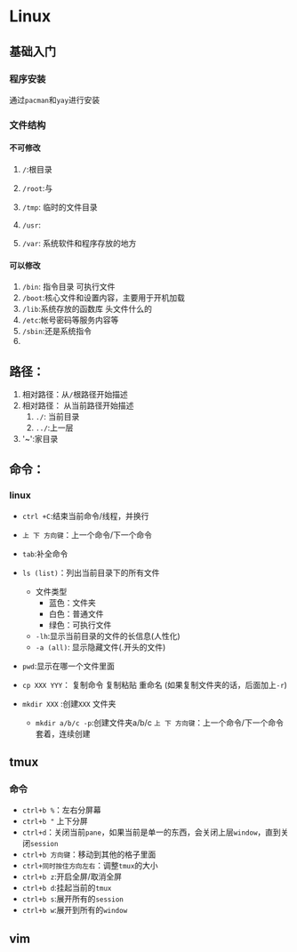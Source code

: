  

# Linux

## 基础入门

### 程序安装

通过`pacman`和`yay`进行安装





### 文件结构

#### 不可修改

1. `/`:根目录

2. `/root`:与

3. `/tmp`: 临时的文件目录
4. `/usr`: 
5. `/var`: 系统软件和程序存放的地方



#### 可以修改

1. `/bin`: 指令目录 可执行文件
2. `/boot`:核心文件和设置内容，主要用于开机加载
3. `/lib`:系统存放的函数库 头文件什么的
4. `/etc`:帐号密码等服务内容等
5. `/sbin`:还是系统指令
6. 

## 路径：

1. 相对路径：从`/`根路径开始描述
2. 相对路径： 从当前路径开始描述
   1. `./`: 当前目录
   2. `../`:上一层
3. '~':家目录

## 命令：

### linux

- `ctrl +C`:结束当前命令/线程，并换行
- `上 下 方向键`：上一个命令/下一个命令
- `tab`:补全命令
- `ls (list)`：列出当前目录下的所有文件

  - 文件类型
    - 蓝色：文件夹
    - 白色：普通文件
    - 绿色：可执行文件
  - `-lh`:显示当前目录的文件的长信息(人性化)
  - `-a (all)`: 显示隐藏文件(.开头的文件)
- `pwd`:显示在哪一个文件里面
- `cp XXX YYY`： 复制命令 复制粘贴 重命名  (如果复制文件夹的话，后面加上`-r`)
- `mkdir XXX` :创建`XXX` 文件夹
  - `mkdir a/b/c -p`:创建文件夹a/b/c `上 下 方向键`：上一个命令/下一个命令套着，连续创建

## tmux

### 命令

- `ctrl+b %`：左右分屏幕
- `ctrl+b "` 上下分屏
- `ctrl+d`：关闭当前`pane`，如果当前是单一的东西，会关闭上层`window`，直到关闭`session`
- `ctrl+b 方向键`：移动到其他的格子里面
- `ctrl+同时按住方向左右`：调整`tmux`的大小
- `ctrl+b z`:开启全屏/取消全屏
- `ctrl+b d`:挂起当前的`tmux`
- `ctrl+b s`:展开所有的`session`
- `ctrl+b w`:展开到所有的`window`



## vim



